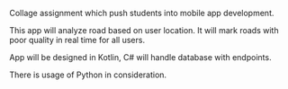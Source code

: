 Collage assignment which push students into mobile app development.

This app will analyze road based on user location.
It will mark roads with poor quality in real time for all users.

App will be designed in Kotlin,
C# will handle database with endpoints.

There is usage of Python in consideration.

